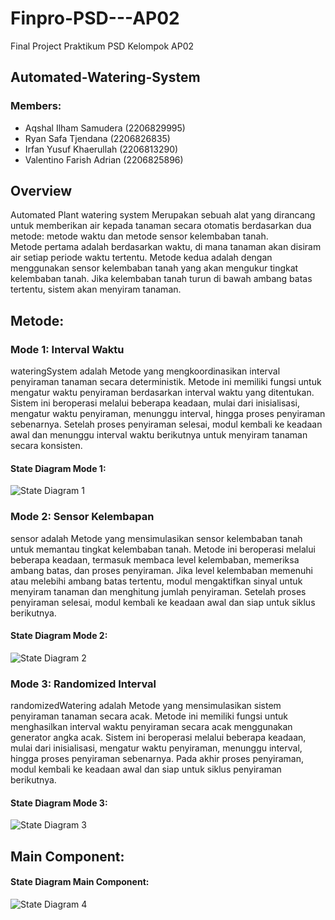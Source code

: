 # Finpro-PSD---AP02
Final Project Praktikum PSD Kelompok AP02

## Automated-Watering-System

### Members:
* Aqshal Ilham Samudera      (2206829995)
* Ryan Safa Tjendana         (2206826835)
* Irfan Yusuf Khaerullah     (2206813290)
* Valentino Farish Adrian    (2206825896)

## Overview
Automated Plant watering system Merupakan sebuah alat yang dirancang untuk memberikan air kepada tanaman secara otomatis berdasarkan dua metode: metode waktu dan metode sensor kelembaban tanah.\
Metode pertama adalah berdasarkan waktu, di mana tanaman akan disiram air setiap periode waktu tertentu. Metode kedua adalah dengan menggunakan sensor kelembaban tanah yang akan mengukur tingkat kelembaban tanah. Jika kelembaban tanah turun di bawah ambang batas tertentu, sistem akan menyiram tanaman.

## Metode:
### Mode 1: Interval Waktu
wateringSystem adalah Metode yang mengkoordinasikan interval penyiraman tanaman secara deterministik. Metode ini memiliki fungsi untuk mengatur waktu penyiraman berdasarkan interval waktu yang ditentukan. Sistem ini beroperasi melalui beberapa keadaan, mulai dari inisialisasi, mengatur waktu penyiraman, menunggu interval, hingga proses penyiraman sebenarnya. Setelah proses penyiraman selesai, modul kembali ke keadaan awal dan menunggu interval waktu berikutnya untuk menyiram tanaman secara konsisten.
#### State Diagram Mode 1:
![State Diagram 1](https://cdn.discordapp.com/attachments/1188127698728534067/1188502131922194524/Diagram_Tanpa_Judul.drawio_27.png?ex=659ac1dd&is=65884cdd&hm=cb672a217df3bcaeaec525d70e3d460249345027549b95218b0bc2fc1c3fe8ea&)

### Mode 2: Sensor Kelembapan
sensor adalah Metode yang mensimulasikan sensor kelembaban tanah untuk memantau tingkat kelembaban tanah. Metode ini beroperasi melalui beberapa keadaan, termasuk membaca level kelembaban, memeriksa ambang batas, dan proses penyiraman. Jika level kelembaban memenuhi atau melebihi ambang batas tertentu, modul mengaktifkan sinyal untuk menyiram tanaman dan menghitung jumlah penyiraman. Setelah proses penyiraman selesai, modul kembali ke keadaan awal dan siap untuk siklus berikutnya.
#### State Diagram Mode 2:
![State Diagram 2](https://cdn.discordapp.com/attachments/1188127698728534067/1188502402438021172/image.png?ex=659ac21e&is=65884d1e&hm=5ac9d70d8b8e208f842a40ac337c5450a67eb9cca38ef53f64dda61aa7ba1883&)

### Mode 3: Randomized Interval
randomizedWatering adalah Metode yang mensimulasikan sistem penyiraman tanaman secara acak. Metode ini memiliki fungsi untuk menghasilkan interval waktu penyiraman secara acak menggunakan generator angka acak. Sistem ini beroperasi melalui beberapa keadaan, mulai dari inisialisasi, mengatur waktu penyiraman, menunggu interval, hingga proses penyiraman sebenarnya. Pada akhir proses penyiraman, modul kembali ke keadaan awal dan siap untuk siklus penyiraman berikutnya.
#### State Diagram Mode 3:
![State Diagram 3](https://cdn.discordapp.com/attachments/1188127698728534067/1188502131922194524/Diagram_Tanpa_Judul.drawio_27.png?ex=659ac1dd&is=65884cdd&hm=cb672a217df3bcaeaec525d70e3d460249345027549b95218b0bc2fc1c3fe8ea&)

## Main Component:
#### State Diagram Main Component:
![State Diagram 4](https://cdn.discordapp.com/attachments/1188127698728534067/1188502132152860754/Diagram_Tanpa_Judul.drawio_28.png?ex=659ac1dd&is=65884cdd&hm=620f94dae3b0de87df75cfc8fd52c36857a92748eab96f784c064a92f1b6e809&)

